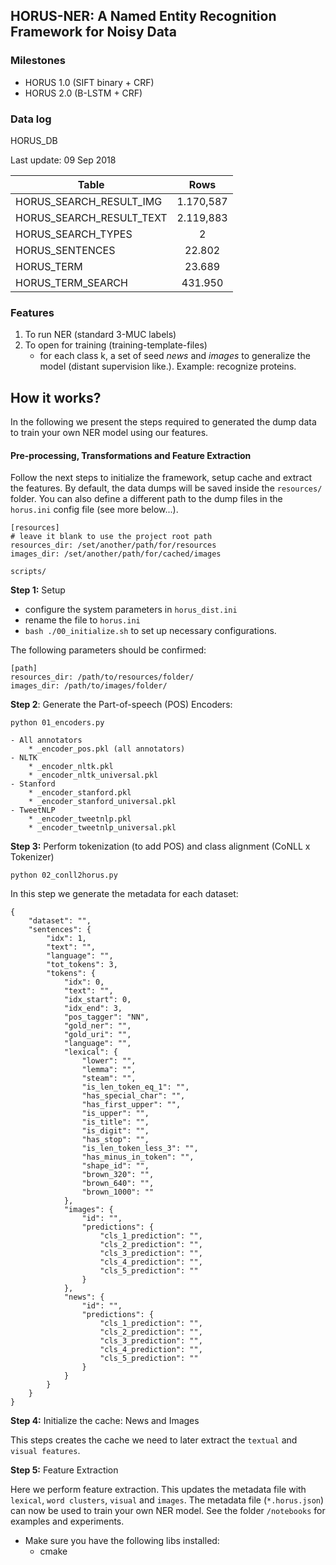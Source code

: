 ## HORUS-NER: A Named Entity Recognition Framework for Noisy Data


### Milestones

- HORUS 1.0 (SIFT binary + CRF)
- HORUS 2.0 (B-LSTM + CRF)

### Data log

HORUS_DB


Last update: 09 Sep 2018

| Table        | Rows           |
| ------------- |:-------------:| 
| HORUS_SEARCH_RESULT_IMG      | 1.170,587 | 
| HORUS_SEARCH_RESULT_TEXT      | 2.119,883      | 
| HORUS_SEARCH_TYPES | 2      | 
| HORUS_SENTENCES | 22.802      | 
| HORUS_TERM | 23.689      | 
| HORUS_TERM_SEARCH | 431.950      |  

### Features

1. To run NER (standard 3-MUC labels)
2. To open for training (training-template-files)
    - for each class k, a set of seed _news_ and _images_ to generalize the model (distant supervision like.). Example: recognize proteins.
    
## How it works?

In the following we present the steps required to generated the dump data to train your own NER model using our features.

#### Pre-processing, Transformations and Feature Extraction

Follow the next steps to initialize the framework, setup cache and extract the features. 
By default, the data dumps will be saved inside the ```resources/``` folder. 
You can also define a different path to the dump files in the ```horus.ini``` config file 
(see more below...).

```
[resources]
# leave it blank to use the project root path
resources_dir: /set/another/path/for/resources
images_dir: /set/another/path/for/cached/images
``` 

```scripts/```

**Step 1:** Setup 

- configure the system parameters in ```horus_dist.ini```
- rename the file to ```horus.ini```
- ```bash ./00_initialize.sh``` to set up necessary configurations. 

The following parameters should be confirmed:
```
[path]
resources_dir: /path/to/resources/folder/
images_dir: /path/to/images/folder/
```

**Step 2**: Generate the Part-of-speech (POS) Encoders: 

````python 01_encoders.py````

```
- All annotators
    * _encoder_pos.pkl (all annotators)
- NLTK
    * _encoder_nltk.pkl
    * _encoder_nltk_universal.pkl
- Stanford
    * _encoder_stanford.pkl
    * _encoder_stanford_universal.pkl
- TweetNLP
    * _encoder_tweetnlp.pkl
    * _encoder_tweetnlp_universal.pkl   
```

**Step 3:** Perform tokenization (to add POS) and class alignment (CoNLL x Tokenizer)

```
python 02_conll2horus.py
```

In this step we generate the metadata for each dataset:
    
```
{
	"dataset": "",
	"sentences": {
		"idx": 1,
		"text": "",
		"language": "",
		"tot_tokens": 3,
		"tokens": {
			"idx": 0,
			"text": "",
			"idx_start": 0,
			"idx_end": 3,
			"pos_tagger": "NN",
			"gold_ner": "",
			"gold_uri": "",
			"language": "",
			"lexical": {
				"lower": "",
				"lemma": "",
				"steam": "",
				"is_len_token_eq_1": "",
				"has_special_char": "",
				"has_first_upper": "",
				"is_upper": "",
				"is_title": "",
				"is_digit": "",
				"has_stop": "",
				"is_len_token_less_3": "",
				"has_minus_in_token": "",
				"shape_id": "",
				"brown_320": "",
				"brown_640": "",
				"brown_1000": ""
			},
			"images": {
				"id": "",
				"predictions": {
					"cls_1_prediction": "",
					"cls_2_prediction": "",
					"cls_3_prediction": "",
					"cls_4_prediction": "",
					"cls_5_prediction": ""
				}
			},
			"news": {
				"id": "",
				"predictions": {
					"cls_1_prediction": "",
					"cls_2_prediction": "",
					"cls_3_prediction": "",
					"cls_4_prediction": "",
					"cls_5_prediction": ""
				}
			}
		}
	}
}
```

**Step 4:** Initialize the cache: News and Images

This steps creates the cache we need to later extract the ```textual``` and ```visual features```.

**Step 5:** Feature Extraction

Here we perform feature extraction. This updates the metadata file with ```lexical```, ```word clusters```, ```visual``` and ```images```.
The metadata file (```*.horus.json```) can now be used to train your own NER model. See the folder ```/notebooks``` for
examples and experiments.

- Make sure you have the following libs installed:
    - cmake

 


   
   

    